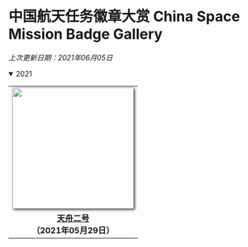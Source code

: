 
# 中国航天任务徽章大赏  China Space Mission Badge Gallery

*上次更新日期：2021年06月05日*



<details open> 
<summary>2021</summary> 
<table border="0" width=550px align="center" style="margin-bottom: 100px;">
<tr><td align="center" width=240px><img align="center" width=240px style=" box-shadow:2px 2px 5px #333333;" src="2021/20210529/20210529.jpeg" /></td></tr><tr><td align="center"><b><a href="2021/20210529">天舟二号</a><br>（2021年05月29日）</b></td></tr>
</table>
</details>



